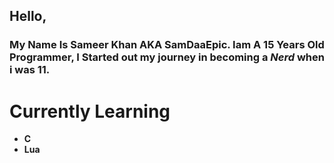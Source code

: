 ## Hello,
### My Name Is Sameer Khan AKA SamDaaEpic. Iam A 15 Years Old Programmer, I Started out my journey in becoming a *_Nerd_* when i was 11.

# Currently Learning
 - **C**
 - **Lua**

